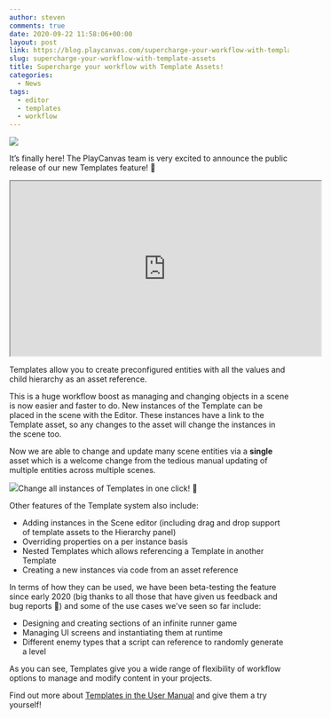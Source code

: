 ```yaml
---
author: steven
comments: true
date: 2020-09-22 11:58:06+00:00
layout: post
link: https://blog.playcanvas.com/supercharge-your-workflow-with-template-assets/
slug: supercharge-your-workflow-with-template-assets
title: Supercharge your workflow with Template Assets!
categories:
  - News
tags:
  - editor
  - templates
  - workflow
---
```


![](/img/Templates-static-image.jpg)

It’s finally here! The PlayCanvas team is very excited to announce the public release of our new Templates feature! 🎉

<div className="iframe-container">
    <iframe loading="lazy" width="560" height="315" src="https://www.youtube.com/embed/2HV8Ib6wYRc" title="YouTube video player" allow="accelerometer; autoplay; clipboard-write; encrypted-media; gyroscope; picture-in-picture" allowfullscreen></iframe>
</div>

Templates allow you to create preconfigured entities with all the values and child hierarchy as an asset reference.

This is a huge workflow boost as managing and changing objects in a scene is now easier and faster to do. New instances of the Template can be placed in the scene with the Editor. These instances have a link to the Template asset, so any changes to the asset will change the instances in the scene too.

Now we are able to change and update many scene entities via a **single** asset which is a welcome change from the tedious manual updating of multiple entities across multiple scenes.

![](/img/Kapture-2020-09-16-at-18.32.13.gif)Change all instances of Templates in one click! 🚀

Other features of the Template system also include:

- Adding instances in the Scene editor (including drag and drop support of template assets to the Hierarchy panel)
- Overriding properties on a per instance basis
- Nested Templates which allows referencing a Template in another Template
- Creating a new instances via code from an asset reference

In terms of how they can be used, we have been beta-testing the feature since early 2020 (big thanks to all those that have given us feedback and bug reports 🙏) and some of the use cases we've seen so far include:

- Designing and creating sections of an infinite runner game
- Managing UI screens and instantiating them at runtime
- Different enemy types that a script can reference to randomly generate a level

As you can see, Templates give you a wide range of flexibility of workflow options to manage and modify content in your projects.

Find out more about [Templates in the User Manual](https://developer.playcanvas.com/user-manual/templates/) and give them a try yourself!
